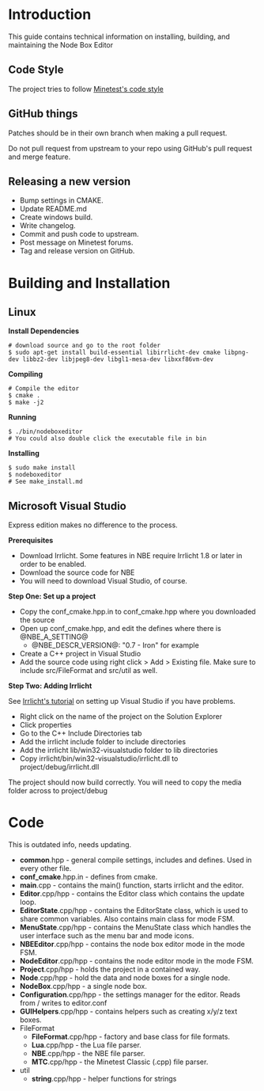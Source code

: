 Introduction
============

This guide contains technical information on installing, building, and maintaining the Node Box Editor

Code Style
----------

The project tries to follow [Minetest's code style](http://dev.minetest.net/Code_style_guidelines)

GitHub things
-------------

Patches should be in their own branch when making a pull request.

Do not pull request from upstream to your repo using GitHub's pull request and merge feature.

Releasing a new version
-----------------------

* Bump settings in CMAKE.
* Update README.md
* Create windows build.
* Write changelog.
* Commit and push code to upstream.
* Post message on Minetest forums.
* Tag and release version on GitHub.


Building and Installation
=========================

Linux
-----

**Install Dependencies**

    # download source and go to the root folder
    $ sudo apt-get install build-essential libirrlicht-dev cmake libpng-dev libbz2-dev libjpeg8-dev libgl1-mesa-dev libxxf86vm-dev

**Compiling**

    # Compile the editor
    $ cmake .
    $ make -j2

**Running**

    $ ./bin/nodeboxeditor
    # You could also double click the executable file in bin

**Installing**

    $ sudo make install
    $ nodeboxeditor
    # See make_install.md

Microsoft Visual Studio
-----------------------

Express edition makes no difference to the process.

**Prerequisites**

* Download Irrlicht. Some features in NBE require Irrlicht 1.8 or later in order to be enabled.
* Download the source code for NBE
* You will need to download Visual Studio, of course.

**Step One: Set up a project**

* Copy the conf_cmake.hpp.in to conf_cmake.hpp where you downloaded the source
* Open up conf_cmake.hpp, and edit the defines where there is @NBE_A_SETTING@
	* @NBE_DESCR_VERSION@:  "0.7 - Iron" for example
* Create a C++ project in Visual Studio
* Add the source code using right click > Add > Existing file. Make sure to include src/FileFormat and src/util as well.

**Step Two: Adding Irrlicht**

See [Irrlicht's tutorial](http://irrlicht.sourceforge.net/docu/example001.html) on setting up Visual Studio if you have problems.
* Right click on the name of the project on the Solution Explorer
* Click properties
* Go to the C++ Include Directories tab
* Add the irrlicht include folder to include directories
* Add the irrlicht lib/win32-visualstudio folder to lib directories
* Copy irrlicht/bin/win32-visualstudio/irrlicht.dll to project/debug/irrlicht.dll

The project should now build correctly. You will need to copy the media folder across to project/debug



Code
====

This is outdated info, needs updating.

* **common**.hpp - general compile settings, includes and defines. Used in every other file.
* **conf_cmake**.hpp.in - defines from cmake.
* **main**.cpp - contains the main() function, starts irrlicht and the editor.
* **Editor**.cpp/hpp - contains the Editor class which contains the update loop.
* **EditorState**.cpp/hpp - contains the EditorState class, which is used to share common variables. Also contains main class for mode FSM.
* **MenuState**.cpp/hpp - contains the MenuState class which handles the user interface such as the menu bar and mode icons.
* **NBEEditor**.cpp/hpp - contains the node box editor mode in the mode FSM.
* **NodeEditor**.cpp/hpp - contains the node editor mode in the mode FSM.
* **Project**.cpp/hpp - holds the project in a contained way.
* **Node**.cpp/hpp - hold the data and node boxes for a single node.
* **NodeBox**.cpp/hpp - a single node box.
* **Configuration**.cpp/hpp - the settings manager for the editor. Reads from / writes to editor.conf
* **GUIHelpers**.cpp/hpp - contains helpers such as creating x/y/z text boxes.
* FileFormat
	* **FileFormat**.cpp/hpp - factory and base class for file formats.
	* **Lua**.cpp/hpp - the Lua file parser.
	* **NBE**.cpp/hpp - the NBE file parser.
	* **MTC**.cpp/hpp - the Minetest Classic (.cpp) file parser.
* util
	* **string**.cpp/hpp - helper functions for strings

